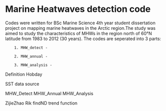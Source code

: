 # Marine Heatwaves detection code 


Codes were written for BSc Marine Science 4th year student dissertation project on mapping marine heatwaves in the Arctic region.The study was aimed to study the characteristics of MHWs in the region north of 60°N latitude from 1983 to 2012 (30 years). The codes are seperated into 3 parts:

        1. MHW_detect - 
        
        2. MHW_annual - 
        
        3. MHW_analysis - 

Definition Hobday

SST data source



MHW_Detect
MHW_Annual
MHW_Analysis

ZijieZhao
Rik findND
trend function
